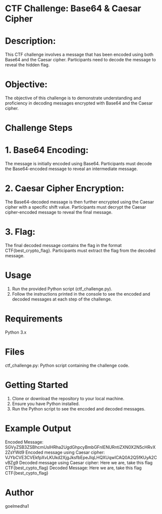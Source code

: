 # CTF Challenge: Base64 & Caesar Cipher

# Description:
This CTF challenge involves a message that has been encoded using both Base64 and the Caesar cipher. Participants need to decode the message to reveal the hidden flag.

# Objective:
The objective of this challenge is to demonstrate understanding and proficiency in decoding messages encrypted with Base64 and the Caesar cipher.

# Challenge Steps
# 1. Base64 Encoding: 
The message is initially encoded using Base64. Participants must decode the Base64-encoded message to reveal an intermediate message.

# 2. Caesar Cipher Encryption: 
The Base64-decoded message is then further encrypted using the Caesar cipher with a specific shift value. Participants must decrypt the Caesar cipher-encoded message to reveal the final message.

# 3. Flag: 
The final decoded message contains the flag in the format CTF{best_crypto_flag}. Participants must extract the flag from the decoded message.

# Usage
1. Run the provided Python script (ctf_challenge.py).
2. Follow the instructions printed in the console to see the encoded and decoded messages at each step of the challenge.

# Requirements
Python 3.x

# Files
ctf_challenge.py: Python script containing the challenge code.

# Getting Started
1. Clone or download the repository to your local machine.
2. Ensure you have Python installed.
3. Run the Python script to see the encoded and decoded messages.

# Example Output
Encoded Message: SGVyZSB3ZSBhcmUsIHRha2UgdGhpcyBmbGFnIENURntiZXN0X2N5cHRvX2ZsYWd9
Encoded message using Caesar cipher: VJYbCVE3CVEkfpXvLKUkd2XjgJksfbEpeJIqLHQXUqwlCAQ0A2Q5fKUyA2CvBZg9
Decoded message using Caesar cipher: Here we are, take this flag CTF{best_cypto_flag}
Decoded Message: Here we are, take this flag CTF{best_cypto_flag}

# Author
goelmedha1




